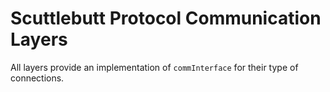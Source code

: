 # Scuttlebutt Protocol Communication Layers

All layers provide an implementation of `commInterface` for their type of
connections.

